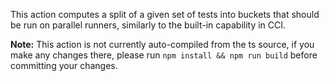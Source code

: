 This action computes a split of a given set of tests into buckets
that should be run on parallel runners, similarly to the built-in
capability in CCI.

**Note:** This action is not currently auto-compiled from the ts source,
if you make any changes there, please run `npm install && npm run build`
before committing your changes.
